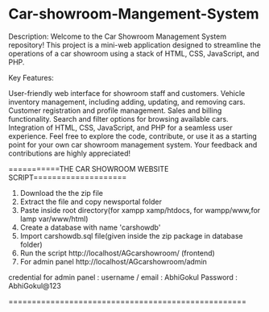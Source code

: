 # Car-showroom-Mangement-System
Description: Welcome to the Car Showroom Management System repository! This project is a mini-web application designed to streamline the operations of a car showroom using a stack of HTML, CSS, JavaScript, and PHP. 

Key Features:

User-friendly web interface for showroom staff and customers.
Vehicle inventory management, including adding, updating, and removing cars.
Customer registration and profile management.
Sales and billing functionality.
Search and filter options for browsing available cars.
Integration of HTML, CSS, JavaScript, and PHP for a seamless user experience.
Feel free to explore the code, contribute, or use it as a starting point for your own car showroom management system. Your feedback and contributions are highly appreciated!

===========THE CAR SHOWROOM WEBSITE SCRIPT====================

1. Download the the zip file
2. Extract the file and copy newsportal folder
3. Paste inside root directory(for xampp xamp/htdocs, for wampp/www,for lamp var/www/html)
4. Create a database with name 'carshowdb'
5. Import carshowdb.sql file(given inside the zip package in database folder)
6. Run the script http://localhost/AGcarshowroom/ (frontend)
7. For admin panel  http://localhost/AGcarshowroom/admin

credential for admin panel :
username / email : AbhiGokul
Password : AbhiGokul@123

===================================================
